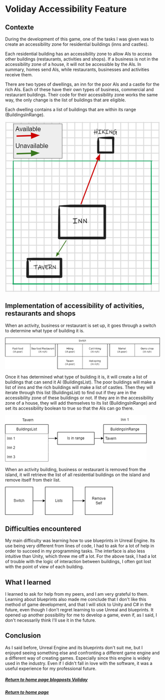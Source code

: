 # Voliday Accessibility Feature
## Contexte
During the development of this game, one of the tasks I was given was to create an accessibility zone for residential buildings (inns and castles).

Each residential building has an accessibility zone to allow AIs to access other buildings (restaurants, activities and shops). If a business is not in the accessibility zone of a house, it will not be accessible by the AIs. In summary, homes send AIs, while restaurants, businesses and activities receive them.

There are two types of dwellings, an inn for the poor AIs and a castle for the rich AIs. Each of these have their own types of business, commercial and restaurant buildings. Their code for their accessibility zone works the same way, the only change is the list of buildings that are eligible.

Each dwelling contains a list of buildings that are within its range (BuildingsInRange).

![GraphGDD](../assets/voliday_assets/AccessENG2.PNG)

## Implementation of accessibility of activities, restaurants and shops

When an activity, business or restaurant is set up, it goes through a switch to determine what type of building it is.

![Step1](../assets/voliday_assets/step1.png)

Once it has determined what type of building it is, it will create a list of buildings that can send it AI (BuildingsList). The poor buildings will make a list of inns and the rich buildings will make a list of castles. Then they will iterate through this list (BuildingsList) to find out if they are in the accessibility zone of these buildings or not. If they are in the accessibility zone of a house, they will add themselves to its list (BuildingsInRange) and set its accessibility boolean to true so that the AIs can go there.

![Step2](../assets/voliday_assets/step2.png)

When an activity building, business or restaurant is removed from the island, it will retrieve the list of all residential buildings on the island and remove itself from their list.

![Step3](../assets/voliday_assets/step3.png)

## Difficulties encountered
My main difficulty was learning how to use blueprints in Unreal Engine. Its use being very different from lines of code, I had to ask for a lot of help in order to succeed in my programming tasks. The interface is also less intuitive than Unity, which threw me off a lot. For the above task, I had a lot of trouble with the logic of interaction between buildings, I often got lost with the point of view of each building.

## What I learned
I learned to ask for help from my peers, and I am very grateful to them. Learning about blueprints also made me conclude that I don't like this method of game development, and that I will stick to Unity and C# in the future, even though I don't regret learning to use Unreal and blueprints. It opened up another possibility for me to develop a game, even if, as I said, I don't necessarily think I'll use it in the future.

## Conclusion
As I said before, Unreal Engine and its blueprints don't suit me, but I enjoyed seeing something else and confronting a different game engine and a different way of creating games. Especially since this engine is widely used in the industry. Even if I didn't fall in love with the software, it was a useful experience for my professional future.



##### [Return to home page blogposts Voliday](https://sosolamojo.github.io/voliday_folder/blogpost_voliday_home)
##### [Return to home page](https://sosolamojo.github.io/)
